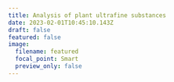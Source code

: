 ```yaml
---
title: Analysis of plant ultrafine substances
date: 2023-02-01T10:45:10.143Z
draft: false
featured: false
image:
  filename: featured
  focal_point: Smart
  preview_only: false
---
```

